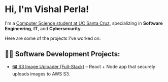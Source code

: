 <h1>Hi, I'm Vishal Perla!</h1>
<p>
  I'm a <a href="https://www.linkedin.com/in/vishal-perla-815388332/" target="_blank">Computer Science student at UC Santa Cruz</a>, 
  specializing in <strong>Software Engineering</strong>, <strong>IT</strong>, and <strong>Cybersecurity</strong>.
</p>
<p>Here are some of the projects I've worked on:</p>

## 👨‍💻 Software Development Projects:  
- [🖼️ S3 Image Uploader (Full-Stack)](https://github.com/Vishal-Perla/s3-image-uploader) – React + Node app that securely uploads images to AWS S3.

